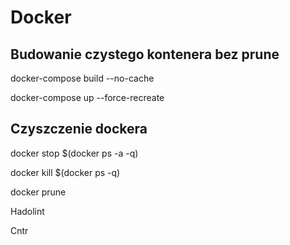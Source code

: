 # Docker

## Budowanie czystego kontenera bez prune

docker-compose build --no-cache

docker-compose up --force-recreate

## Czyszczenie dockera

docker stop $(docker ps -a -q)

docker kill $(docker ps -q)

docker prune



Hadolint

Cntr
